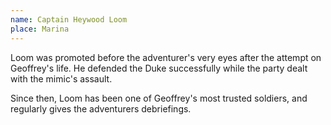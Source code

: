 ```yaml
---
name: Captain Heywood Loom
place: Marina
---
```

Loom was promoted before the adventurer's very eyes after the attempt on Geoffrey's life. He defended the Duke successfully while the party dealt with the mimic's assault. 

Since then, Loom has been one of Geoffrey's most trusted soldiers, and regularly gives the adventurers debriefings. 